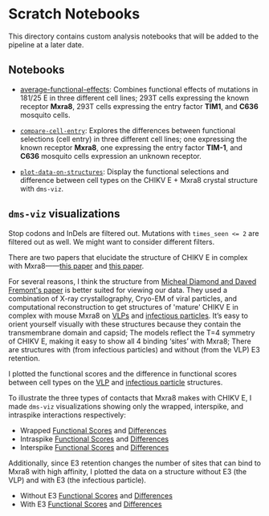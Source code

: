 # Scratch Notebooks

This directory contains custom analysis notebooks that will be added to the pipeline at a later date.

## Notebooks

- [average-functional-effects](average-functional-effects.ipynb): Combines functional effects of mutations in 181/25 E in three different cell lines; 293T cells expressing the known receptor **Mxra8**, 293T cells expressing the entry factor **TIM1**, and **C636** mosquito cells. 

- [`compare-cell-entry`](compare-cell-entry.ipynb): Explores the differences between functional selections (cell entry) in three different cell lines; one expressing the known receptor **Mxra8**, one expressing the entry factor **TIM-1**, and **C636** mosquito cells expression an unknown receptor.

- [`plot-data-on-structures`](plot-data-on-structures.ipynb): Display the functional selections and difference between cell types on the CHIKV E + Mxra8 crystal structure with `dms-viz`.

## `dms-viz` visualizations

Stop codons and InDels are filtered out. Mutations with `times_seen <= 2` are filtered out as well. We might want to consider different filters.

There are two papers that elucidate the structure of CHIKV E in complex with Mxra8——[this paper](https://www.sciencedirect.com/science/article/pii/S0092867419303940?via%3Dihub) and [this paper](https://www.cell.com/cell/pdf/S0092-8674(19)30392-7.pdf).

For several reasons, I think the structure from [Micheal Diamond and Daved Fremont's paper](https://www.cell.com/cell/pdf/S0092-8674(19)30392-7.pdf) is better suited for viewing our data. They used a combination of X-ray crystallography, Cryo-EM of viral particles, and computational reconstruction to get structures of 'mature' CHIKV E  in complex with mouse Mxra8 on [VLPs](https://www.rcsb.org/structure/6NK6) and [infectious particles](https://www.rcsb.org/structure/6NK7). It’s easy to orient yourself visually with these structures because they contain the transmembrane domain and capsid; The models reflect the T=4 symmetry of CHIKV E, making it easy to show all 4 binding ‘sites’ with Mxra8; There are structures with (from infectious particles) and without (from the VLP) E3 retention.

I plotted the functional scores and the difference in functional scores between cell types on the [VLP](https://www.rcsb.org/structure/6NK6) and [infectious particle](https://www.rcsb.org/structure/6NK7) structures.

To illustrate the three types of contacts that Mxra8 makes with CHIKV E, I made `dms-viz` visualizations showing only the wrapped, interspike, and intraspike interactions respectively:

- Wrapped [Functional Scores](dms-viz/output/CHIKV_VLP_wrapped_monomer_functional_scores.json) and [Differences](dms-viz/output/CHIKV_VLP_wrapped_monomer_functional_differences.json)
- Intraspike [Functional Scores](dms-viz/output/CHIKV_VLP_intraspike_monomer_functional_scores.json) and [Differences](dms-viz/output/CHIKV_VLP_intraspike_monomer_functional_differences.json)
- Interspike [Functional Scores](dms-viz/output/CHIKV_VLP_interspike_monomer_functional_scores.json) and [Differences](dms-viz/output/CHIKV_VLP_interspike_monomer_functional_differences.json)

Additionally, since E3 retention changes the number of sites that can bind to Mxra8 with high affinity, I plotted the data on a structure without E3 (the VLP) and with E3 (the infectious particle).

- Without E3 [Functional Scores](dms-viz/output/CHIKV_VLP_full_functional_scores.json) and [Differences](dms-viz/output/CHIKV_VLP_full_functional_differences.json)
- With E3 [Functional Scores](dms-viz/output/CHIKV_infectious_full_functional_scores.json) and [Differences](     dms-viz/output/CHIKV_infectious_full_functional_differences.json)
